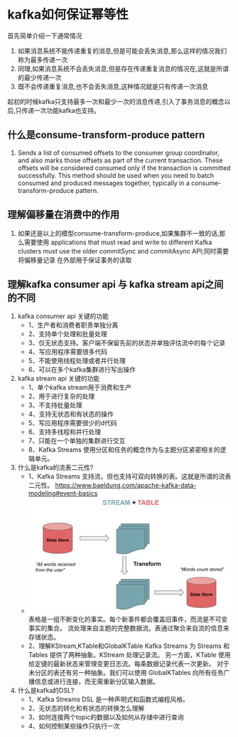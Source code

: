 # kafka如何保证幂等性
首先简单介绍一下通常情况
1. 如果消息系统不能传递重复的消息,但是可能会丢失消息,那么这样的情况我们称为最多传递一次
2. 同理,如果消息系统不会丢失消息,但是存在传递重复消息的情况在,这就是所谓的最少传递一次
3. 既不会传递重复消息,也不会丢失消息,这种情况就是只有传递一次消息

起初的时候kafka只支持最多一次和最少一次的消息传递,引入了事务消息的概念以后,只传递一次功能kafka也支持。

## 什么是consume-transform-produce pattern
1. Sends a list of consumed offsets to the consumer group coordinator, 
  and also marks those offsets as part of the current transaction. 
  These offsets will be considered consumed only if the transaction is committed successfully. 
  This method should be used when you need to batch consumed and produced messages together, 
  typically in a consume-transform-produce pattern.
## 理解偏移量在消费中的作用
1. 如果还是以上的模型consume-transform-produce,如果集群不一致的话,那么需要使用
   applications that must read and write to different Kafka clusters 
   must use the older commitSync and commitAsync API;同时需要将偏移量记录
   在外部用于保证事务的读取

## 理解kafka consumer api 与 kafka stream api之间的不同
1. kafka consumer api 关键的功能
    - 1、生产者和消费者职责单独分离
    - 2、支持单个处理和批量处理
    - 3、仅无状态支持。客户端不保留先前的状态并单独评估流中的每个记录
    - 4、写应用程序需要很多代码
    - 5、不能使用线程处理或者并行处理
    - 6、可以在多个kafka集群进行写出操作
2. kafka stream api 关键的功能
    - 1、单个kafka stream用于消费和生产
    - 2、用于进行复杂的处理
    - 3、不支持批量处理
    - 4、支持无状态和有状态的操作
    - 5、写应用程序需要很少的d代码
    - 6、支持多线程和并行处理
    - 7、只能在一个单独的集群进行交互
    - 8、Kafka Streams 使用分区和任务的概念作为与主题分区紧密相关的逻辑单元。
3. 什么是kafka的流表二元性?
    - 1、Kafka Streams 支持流，但也支持可双向转换的表。这就是所谓的流表二元性。
      https://www.baeldung.com/apache-kafka-data-modeling#event-basics
    - ![img.png](img.png)
      表格是一组不断变化的事实。每个新事件都会覆盖旧事件，而流是不可变事实的集合。
      流处理来自主题的完整数据流。表通过聚合来自流的信息来存储状态。
    - 2、理解KStream,KTable和GlobalKTable
      Kafka Streams 为 Streams 和 Tables 提供了两种抽象。KStream 处理记录流。
      另一方面，KTable 使用给定键的最新状态来管理变更日志流。每条数据记录代表一次更新。
      对于未分区的表还有另一种抽象。我们可以使用 GlobalKTables 向所有任务广播信息或进行连接，而无需重新分区输入数据。
4. 什么是kafka的DSL?
   - 1、Kafka Streams DSL 是一种声明式和函数式编程风格。
   - 2、无状态的转化和有状态的转换怎么理解
   - 3、如何连接两个topic的数据以及如何从存储中进行查询
   - 4、如何控制某些操作只执行一次
